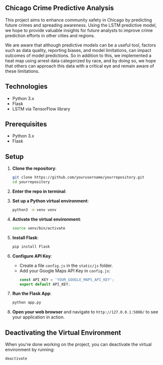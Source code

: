 ## Chicago Crime Predictive Analysis

This project aims to enhance community safety in Chicago by predicting future crimes and spreading awareness. Using the LSTM predictive model, we hope to provide valuable insights for future analysts to improve crime prediction efforts in other cities and regions. 

We are aware that although predictive models can be a useful tool, factors such as data quality, reporting biases, and model limitations, can impact outcomes of model predictions. So in addition to this, we implemented a heat map using arrest data categorized by race, and by doing so, we hope that others can approach this data with a critical eye and remain aware of these limitations.

## Technologies
- Python 3.x
- Flask
- LSTM via TensorFlow library


## Prerequisites

- Python 3.x
- Flask

## Setup

1. **Clone the repository**:
    ```bash
    git clone https://github.com/yourusername/yourrepository.git
    cd yourrepository
    ```
2. **Enter the repo in terminal**:


3. **Set up a Python virtual environment**:
    ```bash
    python3 -m venv venv
    ```

4. **Activate the virtual environment**:
    ```bash
    source venv/bin/activate
    ```

5. **Install Flask**:
    ```bash
    pip install Flask
    ```

6. **Configure API Key**:
    - Create a file `config.js` in the `static/js` folder.
    - Add your Google Maps API Key in `config.js`:
      ```javascript
      const API_KEY = 'YOUR_GOOGLE_MAPS_API_KEY';
      export default API_KEY;
      ```

7. **Run the Flask App**:
    ```bash
    python app.py
    ```

8. **Open your web browser** and navigate to `http://127.0.0.1:5000/` to see your application in action.

## Deactivating the Virtual Environment

When you're done working on the project, you can deactivate the virtual environment by running:
```bash
deactivate
